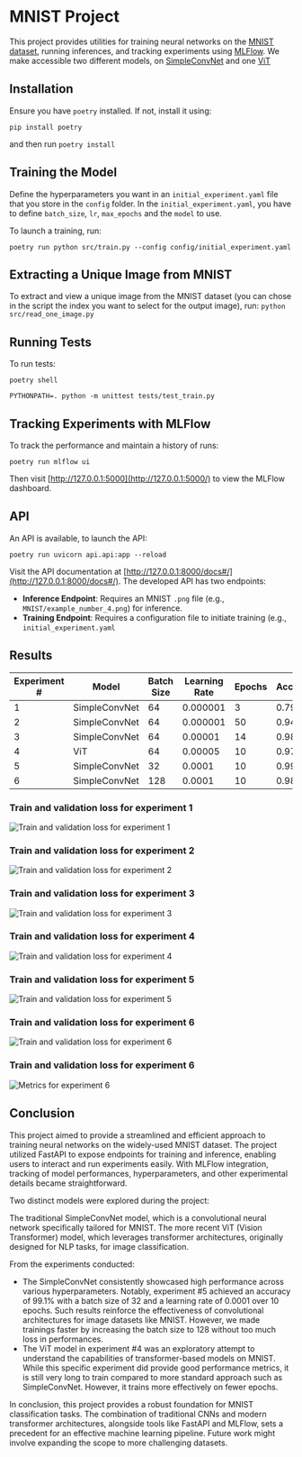 # MNIST Project

This project provides utilities for training neural networks on the [MNIST dataset](https://paperswithcode.com/dataset/mnist), running inferences, and tracking experiments using [MLFlow](https://mlflow.org/docs/latest/tracking.html). We make accessible two different models, on [SimpleConvNet](https://github.com/pytorch/examples/blob/main/mnist/main.py) and one [ViT](https://github.com/UdbhavPrasad072300/Transformer-Implementations/blob/main/notebooks/MNIST%20Classification%20-%20ViT.ipynb?fbclid=IwAR3lRRnCAEa7Yrc45D42wWKOav_PicEDRDuI3EDMA_kLjVMWDne-dT7SbAQ)

## Installation

Ensure you have `poetry` installed. If not, install it using:

`pip install poetry`

and then run 
`poetry install`

## Training the Model
Define the hyperparameters you want in an `initial_experiment.yaml` file that you store in the `config` folder. In the `initial_experiment.yaml`, you have to define `batch_size`, `lr`, `max_epochs` and the `model` to use. 

To launch a training, run:

`poetry run python src/train.py --config config/initial_experiment.yaml`

## Extracting a Unique Image from MNIST

To extract and view a unique image from the MNIST dataset (you can chose in the script the index you want to select for the output image), run: 
`python src/read_one_image.py` 

## Running Tests

To run tests:

`poetry shell`

`PYTHONPATH=. python -m unittest tests/test_train.py` 


## Tracking Experiments with MLFlow

To track the performance and maintain a history of runs:

`poetry run mlflow ui` 

Then visit [http://127.0.0.1:5000](http://127.0.0.1:5000/) to view the MLFlow dashboard.


## API

An API is available, to launch the API:

`poetry run uvicorn api.api:app --reload` 

Visit the API documentation at [http://127.0.0.1:8000/docs#/](http://127.0.0.1:8000/docs#/). The developed API has two endpoints:

-   **Inference Endpoint**: Requires an MNIST `.png` file (e.g., `MNIST/example_number_4.png`) for inference.
-   **Training Endpoint**: Requires a configuration file to initiate training (e.g., `initial_experiment.yaml`


## Results

| Experiment # | Model  | Batch Size | Learning Rate | Epochs | Accuracy | Precision | Recall | F1   | Duration (min)  | 
|--------------|---------------|------------|---------------|--------|----------|-----------|--------|------|------|
|  1 | SimpleConvNet | 64         | 0.000001      | 3      | 0.792    | 0.821     | 0.784  | 0.781| 7 | 
| 2 | SimpleConvNet | 64         | 0.000001      | 50     | 0.946    | 0.945     | 0.945  | 0.945| 115 | 
|  3 | SimpleConvNet | 64         | 0.00001       | 14     | 0.98     | 0.98      | 0.98   | 0.98 | 42 | 
| 4 | ViT           | 64         | 0.00005       | 10     |   0.979   | 0.979     | 0.979   | 0.979 | 19 | 
| 5 | SimpleConvNet | 32         | 0.0001        | 10     | 0.991    | 0.991     | 0.991  | 0.991| 30 | 
| 6 | SimpleConvNet | 128         | 0.0001        | 10     |  0.989  |  0.989   |  0.989 | 0.989| 23 | 


### Train and validation loss for experiment 1
![Train and validation loss for experiment 1](results/exp1.png)

### Train and validation loss for experiment 2
![Train and validation loss for experiment 2](results/exp2.png)

### Train and validation loss for experiment 3
![Train and validation loss for experiment 3](results/exp3.png)

### Train and validation loss for experiment 4
![Train and validation loss for experiment 4](results/exp4.png)

### Train and validation loss for experiment 5
![Train and validation loss for experiment 5](results/exp5.png)

### Train and validation loss for experiment 6
![Train and validation loss for experiment 6](results/exp6.png)


### Train and validation loss for experiment 6
![Metrics for experiment 6](results/exp6_metrics.png)


## Conclusion

This project aimed to provide a streamlined and efficient approach to training neural networks on the widely-used MNIST dataset. The project utilized FastAPI to expose endpoints for training and inference, enabling users to interact and run experiments easily. With MLFlow integration, tracking of model performances, hyperparameters, and other experimental details became straightforward.

Two distinct models were explored during the project:

The traditional SimpleConvNet model, which is a convolutional neural network specifically tailored for MNIST.
The more recent ViT (Vision Transformer) model, which leverages transformer architectures, originally designed for NLP tasks, for image classification.

From the experiments conducted:
- The SimpleConvNet consistently showcased high performance across various hyperparameters. Notably, experiment #5 achieved an accuracy of 99.1% with a batch size of 32 and a learning rate of 0.0001 over 10 epochs. Such results reinforce the effectiveness of convolutional architectures for image datasets like MNIST. However, we made trainings faster by increasing the batch size to 128 without too much loss in performances.
- The ViT model in experiment #4 was an exploratory attempt to understand the capabilities of transformer-based models on MNIST. While this specific experiment did provide good performance metrics, it is still very long to train compared to more standard approach such as SimpleConvNet. However, it trains more effectively on fewer epochs. 

In conclusion, this project provides a robust foundation for MNIST classification tasks. The combination of traditional CNNs and modern transformer architectures, alongside tools like FastAPI and MLFlow, sets a precedent for an effective machine learning pipeline. Future work might involve expanding the scope to more challenging datasets.
